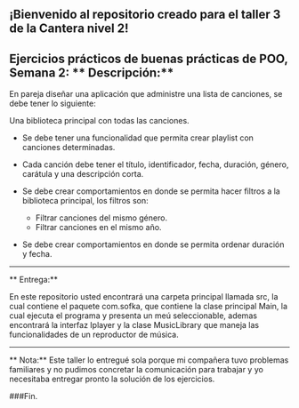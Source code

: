## ¡Bienvenido al repositorio creado para el taller 3 de la Cantera nivel 2!
Ejercicios prácticos de buenas prácticas de POO, Semana 2:
** Descripción:**
------------
En pareja diseñar una aplicación que administre una lista de canciones, se debe tener lo siguiente:

Una biblioteca principal con todas las canciones.
- Se debe tener una funcionalidad que permita crear playlist con canciones determinadas.
- Cada canción debe tener el título, identificador, fecha, duración, género, carátula y una descripción corta.
- Se debe crear comportamientos en donde se permita hacer filtros a la biblioteca principal, los filtros son:
    - Filtrar canciones del mismo género.
    - Filtrar canciones en el mismo año.

- Se debe crear comportamientos en donde se permita ordenar duración y fecha.
------------
** Entrega:**

En este repositorio usted encontrará una carpeta principal llamada src, la cual contiene el paquete com.sofka, que contiene la clase principal Main, la cual ejecuta el programa y presenta un meú seleccionable, ademas encontrará la interfaz Iplayer y la clase MusicLibrary que maneja las funcionalidades de un reproductor de música.

------------

** Nota:**
Este taller lo entregué sola porque mi compañera tuvo problemas familiares y no pudimos concretar la comunicación para trabajar y yo necesitaba entregar pronto la solución de los ejercicios.

###Fin.